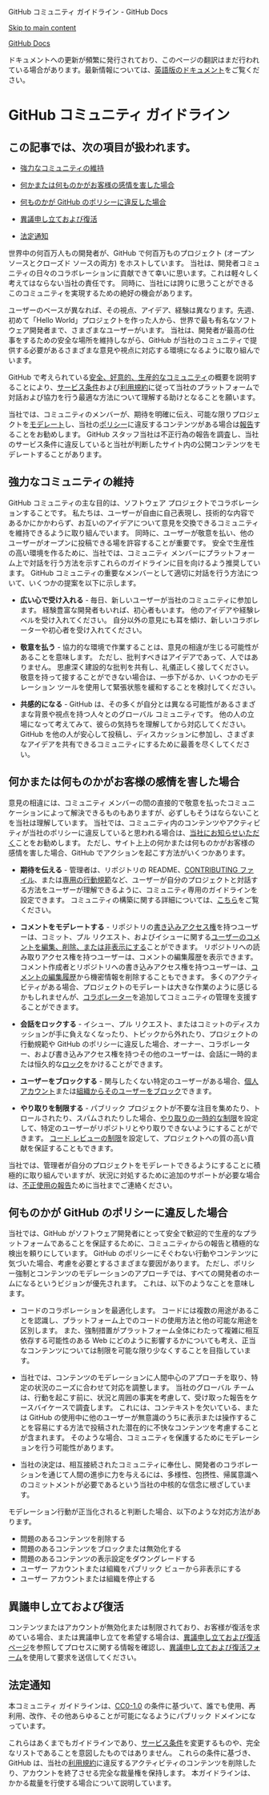 GitHub コミュニティ ガイドライン - GitHub Docs

[Skip to main content](#main-content)

[](/ja)[GitHub Docs](/ja)

ドキュメントへの更新が頻繁に発行されており、このページの翻訳はまだ行われている場合があります。最新情報については、[英語版のドキュメント](/en)をご覧ください。

GitHub コミュニティ ガイドライン
==========

この記事では、次の項目が扱われます。
----------

* [強力なコミュニティの維持](#強力なコミュニティの維持)

* [何かまたは何ものかがお客様の感情を害した場合](#何かまたは何ものかがお客様の感情を害した場合)

* [何ものかが GitHub のポリシーに違反した場合](#何ものかが-github-のポリシーに違反した場合)

* [異議申し立ておよび復活](#異議申し立ておよび復活)

* [法定通知](#法定通知)

世界中の何百万人もの開発者が、GitHub で何百万ものプロジェクト (オープン ソースとクローズド ソースの両方) をホストしています。 当社は、開発者コミュニティの日々のコラボレーションに貢献できて幸いに思います。これは軽々しく考えてはならない当社の責任です。 同時に、当社には誇りに思うことができるこのコミュニティを実現するための絶好の機会があります。

ユーザーのベースが異なれば、その視点、アイデア、経験は異なります。先週、初めて「Hello World」プロジェクトを作った人から、世界で最も有名なソフトウェア開発者まで、さまざまなユーザーがいます。 当社は、開発者が最高の仕事をするための安全な場所を維持しながら、GitHub が当社のコミュニティで提供する必要があるさまざまな意見や視点に対応する環境になるように取り組んでいます。

GitHub で考えられている[安全、好意的、生産的なコミュニティ](https://opensource.guide/building-community/)の概要を説明することにより、[サービス条件](/ja/github/site-policy/github-terms-of-service)および[利用規約](/ja/github/site-policy/github-acceptable-use-policies)に従って当社のプラットフォームで対話および協力を行う最適な方法について理解する助けとなることを願います。

当社では、コミュニティのメンバーが、期待を明確に伝え、可能な限りプロジェクトを[モデレート](#what-if-something-or-someone-offends-you)し、当社の[ポリシー](/ja/github/site-policy/github-terms-of-service)に違反するコンテンツがある場合は[報告](https://github.com/contact/report-abuse)することをお勧めします。 GitHub スタッフ当社は不正行為の報告を調査し、当社のサービス条件に違反していると当社が判断したサイト内の公開コンテンツをモデレートすることがあります。

[](#強力なコミュニティの維持)[]()強力なコミュニティの維持
----------

GitHub コミュニティの主な目的は、ソフトウェア プロジェクトでコラボレーションすることです。 私たちは、ユーザーが自由に自己表現し、技術的な内容であるかにかかわらず、お互いのアイデアについて意見を交換できるコミュニティを維持できるように取り組んでいます。 同時に、ユーザーが敬意を払い、他のユーザーがオープンに投稿できる場を許容することが重要です。 安全で生産性の高い環境を作るために、当社では、コミュニティ メンバーにプラットフォーム上で対話を行う方法を示すこれらのガイドラインに目を向けるよう推奨しています。 GitHub コミュニティの重要なメンバーとして適切に対話を行う方法について、いくつかの提案を以下に示します。

* **広い心で受け入れる** - 毎日、新しいユーザーが当社のコミュニティに参加します。 経験豊富な開発者もいれば、初心者もいます。 他のアイデアや経験レベルを受け入れてください。 自分以外の意見にも耳を傾け、新しいコラボレーターや初心者を受け入れてください。

* **敬意を払う** - 協力的な環境で作業することは、意見の相違が生じる可能性があることを意味します。 ただし、批判すべきはアイデアであって、人ではありません。 思慮深く建設的な批判を共有し、礼儀正しく接してください。 敬意を持って接することができない場合は、一歩下がるか、いくつかのモデレーション ツールを使用して緊張状態を緩和することを検討してください。

* **共感的になる** - GitHub は、その多くが自分とは異なる可能性があるさまざまな背景や視点を持つ人々とのグローバル コミュニティです。 他の人の立場になって考えてみて、彼らの気持ちを理解してから対応してください。 GitHub を他の人が安心して投稿し、ディスカッションに参加し、さまざまなアイデアを共有できるコミュニティにするために最善を尽くしてください。

[](#何かまたは何ものかがお客様の感情を害した場合)[]()何かまたは何ものかがお客様の感情を害した場合
----------

意見の相違には、コミュニティ メンバーの間の直接的で敬意を払ったコミュニケーションによって解決できるものもありますが、必ずしもそうはならないことを当社は理解しています。 当社では、コミュニティ内のコンテンツやアクティビティが当社のポリシーに違反していると思われる場合は、[当社にお知らせいただく](https://support.github.com/contact/report-abuse?category=report-abuse&report=other&report_type=unspecified)ことをお勧めします。 ただし、サイト上上の何かまたは何ものかがお客様の感情を害した場合、GitHub でアクションを起こす方法がいくつかあります。

* **期待を伝える** - 管理者は、リポジトリの README、[CONTRIBUTING ファイル](/ja/articles/setting-guidelines-for-repository-contributors)、または[専用の行動規範](/ja/articles/adding-a-code-of-conduct-to-your-project)など、ユーザーが自分のプロジェクトと対話する方法をユーザーが理解できるように、コミュニティ専用のガイドラインを設定できます。 コミュニティの構築に関する詳細については、[こちら](/ja/communities)をご覧ください。

* **コメントをモデレートする** - リポジトリの[書き込みアクセス権](/ja/articles/repository-permission-levels-for-an-organization)を持つユーザーは、コミット、プル リクエスト、およびイシューに関する[ユーザーのコメントを編集、削除、または非表示にする](/ja/communities/moderating-comments-and-conversations/managing-disruptive-comments)ことができます。 リポジトリへの読み取りアクセス権を持つユーザーは、コメントの編集履歴を表示できます。 コメント作成者とリポジトリへの書き込みアクセス権を持つユーザーは、[コメントの編集履歴](/ja/communities/moderating-comments-and-conversations/tracking-changes-in-a-comment)から機密情報を削除することもできます。 多くのアクティビティがある場合、プロジェクトのモデレートは大きな作業のように感じるかもしれませんが、[コラボレーター](/ja/account-and-profile/setting-up-and-managing-your-personal-account-on-github/managing-personal-account-settings/permission-levels-for-a-personal-account-repository#collaborator-access-for-a-repository-owned-by-a-personal-account)を追加してコミュニティの管理を支援することができます。

* **会話をロックする** - イシュー、プル リクエスト、またはコミットのディスカッションが手に負えなくなったり、トピックから外れたり、プロジェクトの行動規範や GitHub のポリシーに違反した場合、オーナー、コラボレーター、および書き込みアクセス権を持つその他のユーザーは、会話に一時的または恒久的な[ロック](/ja/articles/locking-conversations)をかけることができます。

* **ユーザーをブロックする** - 関与したくない特定のユーザーがある場合、[個人アカウント](/ja/articles/blocking-a-user-from-your-personal-account)または[組織からそのユーザーをブロック](/ja/articles/blocking-a-user-from-your-organization)できます。

* **やり取りを制限する** - パブリック プロジェクトが不要な注目を集めたり、トロールされたり、スパムされたりした場合、[やり取りの一時的な制限](/ja/communities/moderating-comments-and-conversations/limiting-interactions-in-your-repository)を設定して、特定のユーザーがリポジトリとやり取りできないようにすることができます。 [コード レビューの制限](https://github.blog/2021-11-01-github-keeps-getting-better-for-open-source-maintainers/#preventing-drive-by-pull-request-approvals-and-requested-changes)を設定して、プロジェクトへの質の高い貢献を保証することもできます。

当社では、管理者が自分のプロジェクトをモデレートできるようにすることに積極的に取り組んでいますが、状況に対処するために追加のサポートが必要な場合は、[不正使用の報告](https://github.com/contact/report-abuse)ために当社までご連絡ください。

[](#何ものかが-github-のポリシーに違反した場合)[]()何ものかが GitHub のポリシーに違反した場合
----------

当社では、GitHub がソフトウェア開発者にとって安全で歓迎的で生産的なプラットフォームであることを保証するために、コミュニティからの報告と積極的な検出を頼りにしています。 GitHub のポリシーにそぐわない行動やコンテンツに気づいた場合、考慮を必要とするさまざまな要因があります。 ただし、ポリシー強制とコンテンツのモデレーションのアプローチでは、すべての開発者のホームになるというビジョンが優先されます。 これは、以下のようなことを意味します。

* コードのコラボレーションを最適化します。 コードには複数の用途があることを認識し、プラットフォーム上でのコードの使用方法と他の可能な用途を区別します。 また、強制措置がプラットフォーム全体にわたって複雑に相互依存する可能性のある Web にどのように影響するかについても考え、正当なコンテンツについては制限を可能な限り少なくすることを目指しています。

* 当社では、コンテンツのモデレーションに人間中心のアプローチを取り、特定の状況のニーズに合わせて対応を調整します。 当社のグローバル チームは、行動を起こす前に、状況と周囲の事実を考慮して、受け取った報告をケースバイケースで調査します。 これには、コンテキストを欠いている、または GitHub の使用中に他のユーザーが無意識のうちに表示または操作することを容易にする方法で投稿された潜在的に不快なコンテンツを考慮することが含まれます。 そのような場合、コミュニティを保護するためにモデレーションを行う可能性があります。

* 当社の決定は、相互接続されたコミュニティに奉仕し、開発者のコラボレーションを通じて人間の進歩に力を与えるには、多様性、包摂性、帰属意識へのコミットメントが必要であるという当社の中核的な信念に根ざしています。

モデレーション行動が正当化されると判断した場合、以下のような対応方法があります。

* 問題のあるコンテンツを削除する
* 問題のあるコンテンツをブロックまたは無効化する
* 問題のあるコンテンツの表示設定をダウングレードする
* ユーザー アカウントまたは組織をパブリック ビューから非表示にする
* ユーザー アカウントまたは組織を停止する

[](#異議申し立ておよび復活)[]()異議申し立ておよび復活
----------

コンテンツまたはアカウントが無効化または制限されており、お客様が復活を求めている場合、または異議申し立てを希望する場合は、[異議申し立ておよび復活ページ](/ja/site-policy/acceptable-use-policies/github-appeal-and-reinstatement)を参照してプロセスに関する情報を確認し、[異議申し立ておよび復活フォーム](https://support.github.com/contact/reinstatement)を使用して要求を送信してください。

[](#法定通知)[]()法定通知
----------

本コミュニティ ガイドラインは、[CC0-1.0](https://creativecommons.org/publicdomain/zero/1.0/) の条件に基づいて、誰でも使用、再利用、改作、その他あらゆることが可能になるようにパブリック ドメインになっています。

これらはあくまでもガイドラインであり、[サービス条件](/ja/articles/github-terms-of-service)を変更するものや、完全なリストであることを意図したものではありません。 これらの条件に基づき、GitHub は、当社の[利用規約](/ja/articles/github-acceptable-use-policies)に違反するアクティビティのコンテンツを削除したり、アカウントを終了させる完全な裁量権を保持します。 本ガイドラインは、かかる裁量を行使する場合について説明しています。
